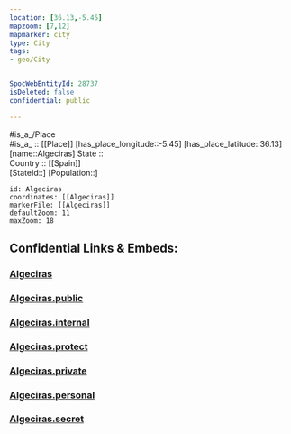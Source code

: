```yaml
---
location: [36.13,-5.45] 
mapzoom: [7,12] 
mapmarker: city 
type: City
tags:
- geo/City


SpocWebEntityId: 28737
isDeleted: false
confidential: public

---
```

#is_a_/Place  
#is_a_ :: [[Place]] 
[has_place_longitude::-5.45] 
[has_place_latitude::36.13] 
[name::Algeciras] 
State ::  
Country :: [[Spain]]  
[StateId::] 
[Population::] 



```leaflet
id: Algeciras
coordinates: [[Algeciras]] 
markerFile: [[Algeciras]] 
defaultZoom: 11 
maxZoom: 18
```


## Confidential Links & Embeds: 

### [Algeciras](/_Standards/Earth/Continent/Europe/Europe~South/Spain/Provinces~Spain/Andalusia/Cádiz.Province/City/Algeciras.md) 

### [Algeciras.public](/_public/Earth/Continent/Europe/Europe~South/Spain/Provinces~Spain/Andalusia/Cádiz.Province/City/Algeciras.public.md) 

### [Algeciras.internal](/_internal/Earth/Continent/Europe/Europe~South/Spain/Provinces~Spain/Andalusia/Cádiz.Province/City/Algeciras.internal.md) 

### [Algeciras.protect](/_protect/Earth/Continent/Europe/Europe~South/Spain/Provinces~Spain/Andalusia/Cádiz.Province/City/Algeciras.protect.md) 

### [Algeciras.private](/_private/Earth/Continent/Europe/Europe~South/Spain/Provinces~Spain/Andalusia/Cádiz.Province/City/Algeciras.private.md) 

### [Algeciras.personal](/_personal/Earth/Continent/Europe/Europe~South/Spain/Provinces~Spain/Andalusia/Cádiz.Province/City/Algeciras.personal.md) 

### [Algeciras.secret](/_secret/Earth/Continent/Europe/Europe~South/Spain/Provinces~Spain/Andalusia/Cádiz.Province/City/Algeciras.secret.md)


